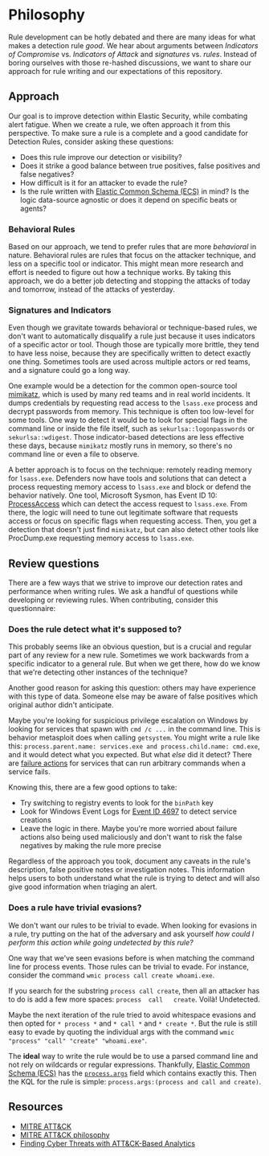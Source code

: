 # Philosophy

Rule development can be hotly debated and there are many ideas for what makes a detection rule *good*. We hear about arguments between *Indicators of Compromise* vs. *Indicators of Attack* and *signatures* vs. *rules*. Instead of boring ourselves with those re-hashed discussions, we want to share our approach for rule writing and our expectations of this repository.


## Approach

Our goal is to improve detection within Elastic Security, while combating alert fatigue. When we create a rule, we often approach it from this perspective. To make sure a rule is a complete and a good candidate for Detection Rules, consider asking these questions: 

* Does this rule improve our detection or visibility?
* Does it strike a good balance between true positives, false positives and false negatives?
* How difficult is it for an attacker to evade the rule?
* Is the rule written with [Elastic Common Schema (ECS)](https://www.elastic.co/guide/en/ecs/current/ecs-reference.html) in mind? Is the logic data-source agnostic or does it depend on specific beats or agents?

### Behavioral Rules

Based on our approach, we tend to prefer rules that are more *behavioral* in nature. Behavioral rules are rules that focus on the attacker technique, and less on a specific tool or indicator. This might mean more research and effort is needed to figure out how a technique works. By taking this approach, we do a better job detecting and stopping the attacks of today and tomorrow, instead of the attacks of yesterday.

### Signatures and Indicators

Even though we gravitate towards behavioral or technique-based rules, we don't want to automatically disqualify a rule just because it uses indicators of a specific actor or tool. Though those are typically more brittle, they tend to have less noise, because they are specifically written to detect exactly one thing. Sometimes tools are used across multiple actors or red teams, and a signature could go a long way.

One example would be a detection for the common open-source tool [mimikatz](http://github.com/gentilkiwi/mimikatz), which is used by many red teams and in real world incidents. It dumps credentials by requesting read access to the `lsass.exe` process and decrypt passwords from memory. This technique is often too low-level for some tools. One way to detect it would be to look for special flags in the command line or inside the file itself, such as `sekurlsa::logonpasswords` or `sekurlsa::wdigest`. Those indicator-based detections are less effective these days, because `mimikatz` mostly runs in memory, so there's no command line or even a file to observe.

A better approach is to focus on the technique: remotely reading memory for `lsass.exe`. Defenders now have tools and solutions that can detect a process requesting memory access to `lsass.exe` and block or defend the behavior natively. One tool, Microsoft Sysmon, has Event ID 10: [ProcessAccess](https://docs.microsoft.com/en-us/sysinternals/downloads/sysmon#event-id-10-processaccess) which can detect the access request to `lsass.exe`. From there, the logic will need to tune out legitimate software that requests access or focus on specific flags when requesting access. Then, you get a detection that doesn't just find `mimikatz`, but can also detect other tools like ProcDump.exe requesting memory access to `lsass.exe`.


## Review questions

There are a few ways that we strive to improve our detection rates and performance when writing rules. We ask a handful of questions while developing or reviewing rules. When contributing, consider this questionnaire:

### Does the rule detect what it's supposed to?

This probably seems like an obvious question, but is a crucial and regular part of any review for a new rule. Sometimes we work backwards from a specific indicator to a general rule. But when we get there, how do we know that we're detecting other instances of the technique?

Another good reason for asking this question: others may have experience with this type of data. Someone else may be aware of false positives which original author didn't anticipate.

Maybe you're looking for suspicious privilege escalation on Windows by looking for services that spawn with `cmd /c ...` in the command line. This is behavior metasploit does when calling `getsystem`. You might write a rule like this: `process.parent.name: services.exe and process.child.name: cmd.exe`, and it would detect what you expected. But what *else* did it detect? There are [failure actions](https://docs.microsoft.com/en-us/windows/win32/api/winsvc/ns-winsvc-service_failure_actionsw) for services that can run arbitrary commands when a service fails.

Knowing this, there are a few good options to take:
* Try switching to registry events to look for the `binPath` key
* Look for Windows Event Logs for [Event ID 4697](https://www.ultimatewindowssecurity.com/securitylog/encyclopedia/event.aspx?eventid=4697) to detect service creations
* Leave the logic in there. Maybe you're more worried about failure actions also being used maliciously and don't want to risk the false negatives by making the rule more precise

Regardless of the approach you took, document any caveats in the rule's description, false positive notes or investigation notes. This information helps users to both understand what the rule is trying to detect and will also give good information when triaging an alert.


### Does a rule have trivial evasions?

We don't want our rules to be trivial to evade. When looking for evasions in a rule, try putting on the hat of the adversary and ask yourself *how could I perform this action while going undetected by this rule?*

One way that we've seen evasions before is when matching the command line for process events. Those rules can be trivial to evade. For instance, consider the command `wmic process call create whoami.exe`.

If you search for the substring `process call create`, then all an attacker has to do is add a few more spaces: `process  call   create`. Voilà! Undetected.

Maybe the next iteration of the rule tried to avoid whitespace evasions and then opted for `* process *` and `* call *` and `* create *`. But the rule is still easy to evade by quoting the individual args with the command `wmic "process" "call" "create" "whoami.exe"`.

The **ideal** way to write the rule would be to use a parsed command line and not rely on wildcards or regular expressions. Thankfully, [Elastic Common Schema (ECS)](https://www.elastic.co/guide/en/ecs/current/index.html) has the [`process.args`](https://www.elastic.co/guide/en/ecs/current/ecs-process.html#_process_field_details) field which contains exactly this. Then the KQL for the rule is simple: `process.args:(process and call and create)`.


## Resources

- [MITRE ATT&CK](https://attack.mitre.org)
- [MITRE ATT&CK philosophy](https://attack.mitre.org/docs/ATTACK_Design_and_Philosophy_March_2020.pdf)
- [Finding Cyber Threats with ATT&CK-Based Analytics](https://www.mitre.org/publications/technical-papers/finding-cyber-threats-with-attck-based-analytics)
